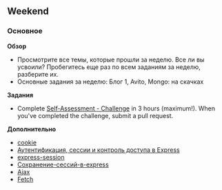 ## Weekend

### Основное

**Обзор**

- Просмотрите все темы, которые прошли за неделю. Все ли вы усвоили? Пробегитесь еще раз по всем заданиям за неделю, разберите их.
- Основные задания за неделю: Блог 1, Avito, Mongo: на скачках

**Задания**

- Complete [Self-Assessment - Challenge](https://github.com/Elbrus-Bootcamp/self-assessment-rest) in 3 hours
(maximum!). When you've completed the challenge, submit a pull request.

**Дополнительно**

- [cookie](https://learn.javascript.ru/cookie)
- [Аутентификация, сессии и контроль доступа в Express](https://nodeguide.ru/doc/dailyjs-nodepad/node-tutorial-5/)
- [express-session](https://www.npmjs.com/package/express-session)
- [Сохранение-сессий-в-express](https://ru.stackoverflow.com/questions/356045/%D0%A1%D0%BE%D1%85%D1%80%D0%B0%D0%BD%D0%B5%D0%BD%D0%B8%D0%B5-%D1%81%D0%B5%D1%81%D1%81%D0%B8%D0%B9-%D0%B2-express)
- [Ajax](https://learn.javascript.ru/ajax-xmlhttprequest)
- [Fetch](https://learn.javascript.ru/fetch)
